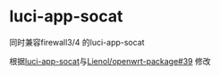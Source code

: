 # luci-app-socat
同时兼容firewall3/4 的luci-app-socat

根据[luci-app-socat](https://github.com/Lienol/openwrt-package/tree/main/luci-app-socat)与[Lienol/openwrt-package#39](https://github.com/Lienol/openwrt-package/pull/39/commits) 修改
